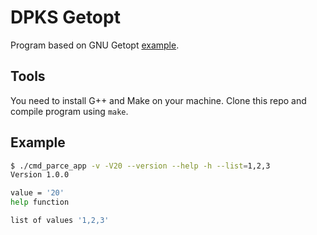 # DPKS Getopt

Program based on GNU Getopt [example](https://www.gnu.org/software/libc/manual/html_node/Getopt-Long-Option-Example.html).

## Tools

You need to install G++ and Make on your machine. Clone this repo and compile program using `make`.

## Example

```sh
$ ./cmd_parce_app -v -V20 --version --help -h --list=1,2,3
Version 1.0.0

value = '20'
help function

list of values '1,2,3'
```
